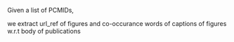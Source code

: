 Given a list of PCMIDs,

we extract url_ref of figures and co-occurance words of captions of figures w.r.t body of publications
